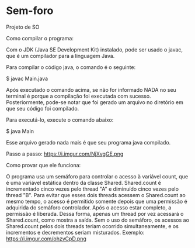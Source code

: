 # Sem-foro
Projeto de SO 

Como compilar o programa:

Com o JDK (Java SE Development Kit) instalado, pode ser usado o javac, que é um compilador para a linguagem Java.

Para compilar o código java, o comando é o seguinte:

$ javac Main.java 

Após executado o comando acima, se não for informado NADA no seu terminal é porque a compilação foi executada com sucesso. Posteriormente, pode-se notar que foi gerado um arquivo no diretório em que seu código foi compilado.

Para executá-lo, execute o comando abaixo:

$ java Main

Esse arquivo gerado nada mais é que seu programa java compilado.

Passo a passo: https://i.imgur.com/NjXvgGE.png

Como provar que ele funciona: 

O programa usa um semáforo para controlar o acesso à variável count, que é uma variável estática dentro da classe Shared. Shared.count é incrementado cinco vezes pelo thread "A" e diminuído cinco vezes pelo thread "B".
Para evitar que esses dois threads acessem o Shared.count ao mesmo tempo, o acesso é permitido somente depois que uma permissão é adquirida do semáforo controlador. Após o acesso estar completo, a permissão é liberada. Dessa forma, apenas um thread por vez acessará o Shared.count, como mostra a saída.
Sem o uso do semáforo, os acessos ao Shared.count pelos dois threads teriam ocorrido simultaneamente, e os incrementos e decrementos seriam misturados. Exemplo: https://i.imgur.com/ohzvCpD.png
